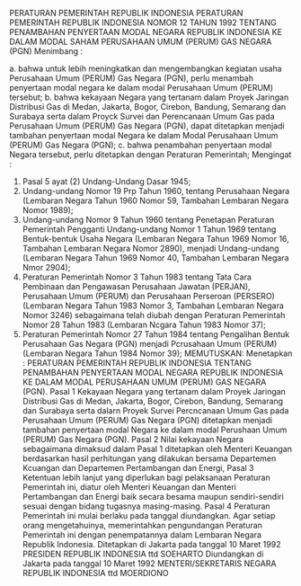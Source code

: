  PERATURAN PEMERINTAH REPUBLIK INDONESIA PERATURAN PEMERINTAH REPUBLIK INDONESIA NOMOR 12 TAHUN 1992 TENTANG PENAMBAHAN PENYERTAAN MODAL NEGARA REPUBLIK INDONESIA KE DALAM MODAL SAHAM PERUSAHAAN UMUM (PERUM) GAS NEGARA (PGN)
Menimbang :

a. bahwa untuk lebih meningkatkan dan mengembangkan kegiatan usaha Perusahaan Umum (PERUM) Gas Negara (PGN), perlu menambah penyertaan modal negara ke dalam modal Perusahaan Umum (PERUM) tersebut;
b. bahwa kekayaan Negara yang tertanam dalam Proyek Jaringan Distribusi Gas di Medan, Jakarta, Bogor, Cirebon, Bandung, Semarang dan Surabaya serta dalam Proyck Survei dan Perencanaan Umum Gas pada Perusahaan Umum (PERUM) Gas Negara (PGN), dapat ditetapkan menjadi tambahan penyertaan modal Negara ke dalam Modal Perusahaan Umum (PERUM) Gas Negara (PGN);
c. bahwa penambahan penyertaan modal Negara tersebut, perlu ditetapkan dengan Peraturan Pemerintah;
Mengingat :

1. Pasal 5 ayat (2) Undang-Undang Dasar 1945;
2. Undang-undang Nomor 19 Prp Tahun 1960, tentang Perusahaan Negara (Lembaran Negara Tahun 1960 Nomor 59, Tambahan Lembaran Negara Nomor 1989);
3. Undang-undang Nomor 9 Tahun 1960 tentang Penetapan Peraturan Pemerintah Pengganti Undang-undang Nomor 1 Tahun 1969 tentang Bentuk-bentuk Usaha Negara (Lembaran Negara Tahun 1969 Nomor 16, Tambahan Lembaran Negara Nomor 2890), menjadi Undang-undang (Lembaran Negara Tahun 1969 Nomor 40, Tambahan Lembaran Negara Nmor 2904);
4. Peraturan Pemerintah Nomor 3 Tahun 1983 tentang Tata Cara Pembinaan dan Pengawasan Perusahaan Jawatan (PERJAN), Perusahaan Umum (PERUM) dan Perusahaan Perseroan (PERSERO) (Lembaran Negara Tahun 1983 Nomor 3, Tambahan Lembaran Negara Nomor 3246) sebagaimana telah diubah dengan Peraturan Pemerintah Nomor 28 Tahun 1983 (Lembaran Ncgara Tahun 1983 Nomor 37);
5. Peraturan Pemerintah Nomor 27 Tahun 1984 tentang Pengalihan Bentuk Perusahaan Gas Negara (PGN) menjadi Pcrusahaan Umum (PERUM) (Lembaran Negara Tahun 1984 Nomor 39);
MEMUTUSKAN:
 Menetapkan : PERATURAN PEMERINTAH REPUBLIK INDONESIA TENTANG PENAMBAHAN PENYERTAAN MODAL NEGARA REPUBLIK INDONESIA KE DALAM MODAL PERUSAHAAN UMUM (PERUM) GAS NEGARA (PGN).
Pasal 1
Kekayaan Negara yang tertanam dalam Proyek Jaringan Distribusi Gas di Medan, Jakarta, Bogor, Cirebon, Bandung, Semarang dan Surabaya serta dalarn Proyek Survei Percncanaan Umum Gas pada Perusahaan Umum (PERUM) Gas Negara (PGN) ditetapkan menjadi tambahan penyertaan modal Negara ke dalam modal Perushaan Umum (PERUM) Gas Negara (PGN).
Pasal 2
Nilai kekayaan Negara sebagaimana dimaksud dalam Pasal 1 ditetapkan oleh Menteri Keuangan berdasarkan hasil perhitungan yang dilakukan bersama Departemen Kcuangan dan Departemen Pertambangan dan Energi,
Pasal 3
Ketentuan lebih lanjut yang diperlukan bagi pelaksanaan Peraturan Pemerintah ini, diatur oleh Menteri Keuangan dan Menteri Pertambangan dan Energi baik secara besama maupun sendiri-sendiri sesuai dengan bidang tugasnya masing-masing.
Pasal 4
Peraturan Pemerintah ini mulai berlaku pada tanggal diundangkan. Agar setiap orang mengetahuinya, memerintahkan pengundangan Peraturan Pemerintah ini dengan penempatannya dalam Lembaran Negara Republik Indonesia. Ditetapkan di Jakarta pada tanggal 10 Maret 1992 PRESIDEN REPUBLIK INDONESIA ttd SOEHARTO Diundangkan di Jakarta pada tanggal 10 Maret 1992 MENTERI/SEKRETARIS NEGARA REPUBLIK INDONESIA ttd MOERDIONO